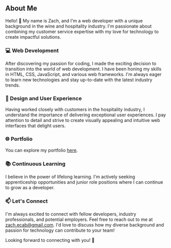 ## About Me

Hello! 👋 My name is Zach, and I'm a web developer with a unique background in the wine and hospitality industry. I'm passionate about combining my customer service expertise with my love for technology to create impactful solutions.

### 💻 Web Development

After discovering my passion for coding, I made the exciting decision to transition into the world of web development. I have been honing my skills in HTML, CSS, JavaScript, and various web frameworks. I'm always eager to learn new technologies and stay up-to-date with the latest industry trends.

### 🎨 Design and User Experience

Having worked closely with customers in the hospitality industry, I understand the importance of delivering exceptional user experiences. I pay attention to detail and strive to create visually appealing and intuitive web interfaces that delight users.

### 🌐 Portfolio

You can explore my portfolio [here](https://zdotg.github.io/zg-portfolio/). 

### 📚 Continuous Learning

I believe in the power of lifelong learning. I'm actively seeking apprenticeship opportunities and junior role positions where I can continue to grow as a developer. 

### 📫 Let's Connect

I'm always excited to connect with fellow developers, industry professionals, and potential employers. Feel free to reach out to me at [zach.ecab@gmail.com](mailto:your-email@example.com). I'd love to discuss how my diverse background and passion for technology can contribute to your team!

Looking forward to connecting with you! 🌟

